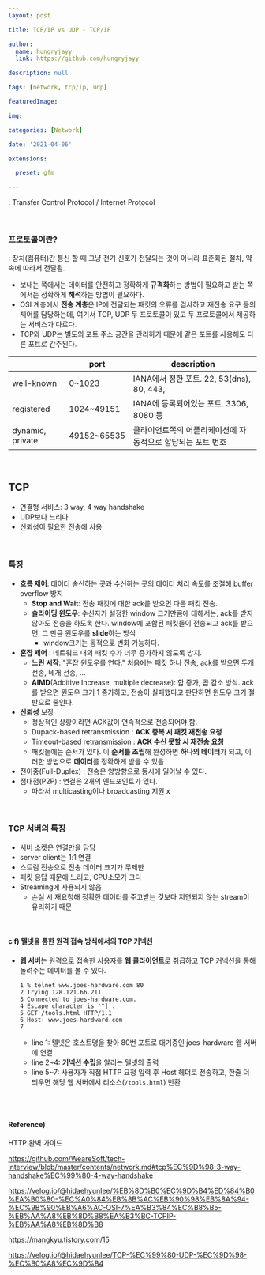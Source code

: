 ```yaml
---
layout: post

title: TCP/IP vs UDP - TCP/IP

author: 
  name: hungryjayy
  link: https://github.com/hungryjayy

description: null

tags: [network, tcp/ip, udp]

featuredImage: 

img: 

categories: [Network]

date: '2021-04-06'

extensions:

  preset: gfm

---
```


: Transfer Control Protocol / Internet Protocol

 <br>

### 프로토콜이란?

: 장치(컴퓨터)간 통신 할 때 그냥 전기 신호가 전달되는 것이 아니라 표준화된 절차, 약속에 따라서 전달됨.

* 보내는 쪽에서는 데이터를 안전하고 정확하게 **규격화**하는 방법이 필요하고 받는 쪽에서는 정확하게 **해석**하는 방법이 필요하다.
* OSI 계층에서 **전송 계층**은 IP에 전달되는 패킷의 오류를 검사하고 재전송 요구 등의 제어를 담당하는데, 여기서 TCP, UDP 두 프로토콜이 있고 두 프로토콜에서 제공하는 서비스가 다르다.
* TCP와 UDP는 별도의 포트 주소 공간을 관리하기 때문에 같은 포트를 사용해도 다른 포트로 간주된다.

|                  | port        | description                                                 |
| ---------------- | ----------- | ----------------------------------------------------------- |
| well-known       | 0~1023      | IANA에서 정한 포트. 22, 53(dns), 80, 443,                   |
| registered       | 1024~49151  | IANA에 등록되어있는 포트. 3306, 8080 등                     |
| dynamic, private | 49152~65535 | 클라이언트쪽의 어플리케이션에 자동적으로 할당되는 포트 번호 |

<br>

## TCP

* 연결형 서비스: 3 way, 4 way handshake
* UDP보다 느리다.
* 신뢰성이 필요한 전송에 사용

<br>

### 특징

* **흐름 제어**: 데이터 송신하는 곳과 수신하는 곳의 데이터 처리 속도를 조절해 buffer overflow 방지
  * **Stop and Wait**: 전송 패킷에 대한 ack를 받으면 다음 패킷 전송.
  * **슬라이딩 윈도우**: 수신자가 설정한 window 크기만큼에 대해서는, ack를 받지 않아도 전송을 하도록 한다. window에 포함된 패킷들이 전송되고 ack를 받으면, 그 만큼 윈도우를 **slide**하는 방식
    * window크기는 동적으로 변화 가능하다.
* **혼잡 제어** : 네트워크 내의 패킷 수가 너무 증가하지 않도록 방지.
  * **느린 시작**: "혼잡 윈도우를 연다." 처음에는 패킷 하나 전송, ack를 받으면 두개 전송, 네개 전송, ...
  * **AIMD**(Additive Increase, multiple decrease): 합 증가, 곱 감소 방식. ack를 받으면 윈도우 크기 1 증가하고, 전송이 실패했다고 판단하면 윈도우 크기 절반으로 줄인다.
* **신뢰성** 보장
  * 정상적인 상황이라면 ACK값이 연속적으로 전송되어야 함.
  * Dupack-based retransmission : **ACK 중복 시 패킷 재전송 요청**
  * Timeout-based retransmission : **ACK 수신 못할 시 재전송 요청**
  * 패킷들에는 순서가 있다. 이 **순서를 조립**해 완성하면 **하나의 데이터**가 되고, 이러한 방법으로 **데이터**를 정확하게 받을 수 있음
* 전이중(Full-Duplex) : 전송은 양방향으로 동시에 일어날 수 있다.
* 점대점(P2P) : 연결은 2개의 엔드포인트가 있다.
  * 따라서 multicasting이나 broadcasting 지원 x

<br>

### TCP 서버의 특징

* 서버 소켓은 연결만을 담당
* server client는 1:1 연결
* 스트림 전송으로 전송 데이터 크기가 무제한
* 패킷 응답 때문에 느리고, CPU소모가 크다
* Streaming에 사용되지 않음
  * 손실 시 재요청해 정확한 데이터를 주고받는 것보다 지연되지 않는 stream이 유리하기 때문

<br>

#### c f) 텔넷을 통한 원격 접속 방식에서의 TCP 커넥션

* **웹 서버**는 원격으로 접속한 사용자를 **웹 클라이언트**로 취급하고 TCP 커넥션을 통해 돌려주는 데이터를 볼 수 있다.

  ``` http
  1 % telnet www.joes-hardware.com 80
  2 Trying 128.121.66.211...
  3 Connected to joes-hardware.com.
  4 Escape character is '^]'.
  5 GET /tools.html HTTP/1.1
  6 Host: www.joes-hardward.com
  7 
  ```

  * line 1: 텔넷은 호스트명을 찾아 80번 포트로 대기중인 joes-hardware 웹 서버에 연결
  * line 2~4: **커넥션 수립**을 알리는 텔넷의 출력
  * line 5~7: 사용자가 직접 HTTP 요청 입력 후 Host 헤더로 전송하고, 한줄 더 띄우면 해당 웹 서버에서 리소스(`/tools.html`) 반환

<br><br>

#### Reference)

HTTP 완벽 가이드

https://github.com/WeareSoft/tech-interview/blob/master/contents/network.md#tcp%EC%9D%98-3-way-handshake%EC%99%80-4-way-handshake

https://velog.io/@hidaehyunlee/%EB%8D%B0%EC%9D%B4%ED%84%B0%EA%B0%80-%EC%A0%84%EB%8B%AC%EB%90%98%EB%8A%94-%EC%9B%90%EB%A6%AC-OSI-7%EA%B3%84%EC%B8%B5-%EB%AA%A8%EB%8D%B8%EA%B3%BC-TCPIP-%EB%AA%A8%EB%8D%B8

https://mangkyu.tistory.com/15

https://velog.io/@hidaehyunlee/TCP-%EC%99%80-UDP-%EC%9D%98-%EC%B0%A8%EC%9D%B4

